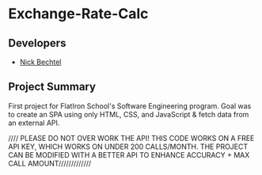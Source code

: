 # Exchange-Rate-Calc

## Developers
- [Nick Bechtel](https://www.linkedin.com/in/nicholasbechtel/)

## Project Summary

First project for FlatIron School's Software Engineering program. Goal was to create an SPA using only HTML, CSS, and JavaScript & fetch data from an external API.


//// PLEASE DO NOT OVER WORK THE API! THIS CODE WORKS ON A FREE API KEY, WHICH WORKS ON UNDER 200 CALLS/MONTH. THE PROJECT CAN BE MODIFIED WITH A BETTER API TO ENHANCE ACCURACY + MAX CALL AMOUNT/////////////
